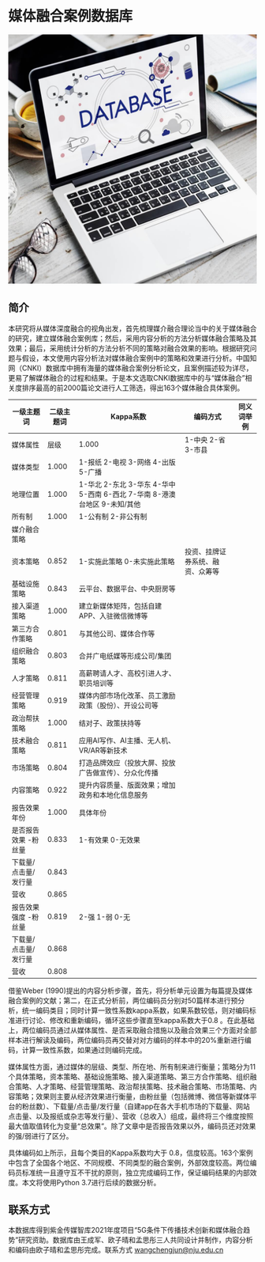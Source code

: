 # 媒体融合案例数据库

![](database.jpeg)

## 简介

本研究将从媒体深度融合的视角出发，首先梳理媒介融合理论当中的关于媒体融合的研究，建立媒体融合案例库；然后，采用内容分析的方法分析媒体融合策略及其效果；最后，采用统计分析的方法分析不同的策略对融合效果的影响。根据研究问题与假设，本文使用内容分析法对媒体融合案例中的策略和效果进行分析。中国知网（CNKI）数据库中拥有海量的媒体融合案例分析论文，且案例描述较为详尽，更易了解媒体融合的过程和结果。于是本文选取CNKI数据库中的与“媒体融合”相关度排序最高的前2000篇论文进行人工筛选，得出163个媒体融合具体案例。



| 一级主题词           | 二级主题词   | Kappa系数                                                    | 编码方式                       | 同义词举例                       |
| -------------------- | ------------ | ------------------------------------------------------------ | ------------------------------ | -------------------------------- |
| 媒体属性             | 层级         | 1.000­                                                       | 1-中央 2-省 3-市县             |                                  |
| 媒体类型             | 1.000        | 1-报纸 2-电视 3-网络 4-出版 5-广播                           |                                |                                  |
| 地理位置             | 1.000        | 1-华北 2-东北 3-华东 4-华中 5-西南 6-西北 7-华南 8-港澳台地区 9-未知/其他 |                                |                          |
| 所有制               | 1.000        | 1-公有制 2-非公有制                                          |                                |                                  |
| 媒介融合策略         |               |                                                             |                               |                |     
| 资本策略             | 0.852         | 1-实施此策略    0-未实施此策略 | 投资、挂牌证券系统、融资、众筹等 |                   |
| 基础设施策略         | 0.843        | 云平台、数据平台、中央厨房等                                 |                                |                                  |
| 接入渠道策略         | 1.000        | 建立新媒体矩阵，包括自建APP、入驻微信微博等                  |                                |                                  |
| 第三方合作策略       | 0.801        | 与其他公司、媒体合作等                                       |                                |                                  |
| 组织融合策略         | 0.803        | 合并广电纸媒等形成公司/集团                                  |                                |                                  |
| 人才策略             | 0.811        | 高薪聘请人才、高校引进人才、职员培训等                       |                                |                                  |
| 经营管理策略         | 0.919        | 媒体内部市场化改革、员工激励政策（股份）、开设公司等         |                                |                                  |
| 政治帮扶策略         | 1.000        | 结对子、政策扶持等                                           |                                |                                  |
| 技术融合策略         | 0.811        | 应用AI写作、AI主播、无人机、VR/AR等新技术                    |                                |                                  |
| 市场策略             | 0.804        | 打造品牌效应（投放大屏、投放广告做宣传）、分众化传播         |                                |                                  |
| 内容策略             | 0.922        | 提升内容质量、版面效果；增加政务和本地化信息服务             |                                |                                  |
| 报告效果年份 | 1.000                     | 具体年份                       |                                  |    |
| 是否报告效果 -粉丝量       | 0.833                                                        | 1-有效果 0-无效果              |                                  |
| 下载量/点击量/发行量 | 0.843        |                                                              |                                |                                  |
| 营收                 | 0.865        |                                                              |                                |                                  |
| 报告效果强度 -粉丝量       | 0.819   | 2-强 1-弱 0-无                                              |                                  |         |
| 下载量/点击量/发行量 | 0.868        |                                                              |                                |                                  |
| 营收                 | 0.808        |                                                              |                                |                                  |


借鉴Weber (1990)提出的内容分析步骤，首先，将分析单元设置为每篇提及媒体融合案例的文献；第二，在正式分析前，两位编码员分别对50篇样本进行预分析，统一编码类目；同时计算一致性系数kappa系数，如果系数较低，则对编码标准进行讨论、修改和重新编码，循环这些步骤直至kappa系数大于0.8 。在此基础上，两位编码员通过从媒体属性、是否采取融合措施以及融合效果三个方面对全部样本进行解读及编码，两位编码员再交替对对方编码的样本中的20%重新进行编码，计算一致性系数，如果通过则编码完成。

媒体属性方面，通过媒体的层级、类型、所在地、所有制来进行衡量；策略分为11个具体策略，资本策略、基础设施策略、接入渠道策略、第三方合作策略、组织融合策略、人才策略、经营管理策略、政治帮扶策略、技术融合策略、市场策略、内容策略；效果则主要从经济效果进行衡量，由粉丝量（包括微博、微信等新媒体平台的粉丝数）、下载量/点击量/发行量（自建app在各大手机市场的下载量、网站点击量、以及报纸或杂志等发行量）、营收（总收入）组成，最终将三个维度按照最大值取值转化为变量“总效果”。除了文章中是否报告效果以外，编码员还对效果的强/弱进行了区分。

具体编码如上所示，且每个类目的Kappa系数均大于 0.8，信度较高。163个案例中包含了全国各个地区、不同规模、不同类型的融合案例，外部效度较高。两位编码员标准统一且遵守互不干扰的原则，独立完成编码工作，保证编码结果的内部效度。本文将使用Python 3.7进行后续的数据分析。

## 联系方式

本数据库得到紫金传媒智库2021年度项目“5G条件下传播技术创新和媒体融合趋势”研究资助。数据库由王成军、欧子晴和孟思彤三人共同设计并制作，内容分析和编码由欧子晴和孟思彤完成。联系方式 wangchengjun@nju.edu.cn
